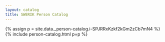 ```yaml
---
layout: catalog
title: SWERIK Person Catalog
---
```

{% assign p = site.data._person-catalog.i-SPJRRxKzkf2kGm2zCb7mN4 %}
{% include person-catalog.html p=p %}

